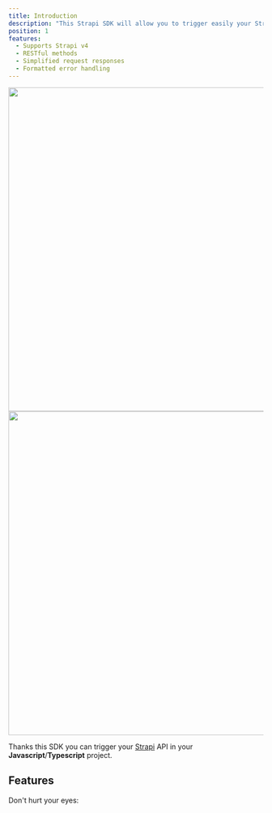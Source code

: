 ```yaml
---
title: Introduction
description: "This Strapi SDK will allow you to trigger easily your Strapi API"
position: 1
features:
  - Supports Strapi v4
  - RESTful methods
  - Simplified request responses
  - Formatted error handling
---
```


<img src="/preview-light.png" class="light-img" width="1280" height="640" alt=""/>
<img src="/preview-dark.png" class="dark-img" width="1280" height="640" alt=""/>

Thanks this SDK you can trigger your [Strapi](https://strapi.io) API in your **<span class="text-primary-500">Javascript</span>**/**<span class="text-primary-500">Typescript</span>** project.

## Features

<list :items="features"></list>

<alert type="info">
<p class="flex items-center">Don't hurt your eyes:&nbsp;<app-color-switcher class="inline-flex ml-2"><app-color-switcher></p>
</alert>
